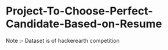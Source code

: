 # Project-To-Choose-Perfect-Candidate-Based-on-Resume
Note :- Dataset is of hackerearth competition
